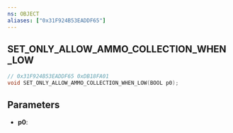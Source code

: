 ```yaml
---
ns: OBJECT
aliases: ["0x31F924B53EADDF65"]
---
```

## SET_ONLY_ALLOW_AMMO_COLLECTION_WHEN_LOW

```c
// 0x31F924B53EADDF65 0xDB18FA01
void SET_ONLY_ALLOW_AMMO_COLLECTION_WHEN_LOW(BOOL p0);
```


## Parameters
* **p0**: 

